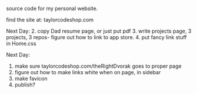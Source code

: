 source code for my personal website.

find the site at: taylorcodeshop.com


Next Day:
2. copy Dad resume page, or just put pdf
3. write projects page, 3 projects, 3 repos- figure out how to link to app store.
4. put fancy link stuff in Home.css

Next Day:
1. make sure taylorcodeshop.com/theRightDvorak goes to proper page
2. figure out how to make links white when on page, in sidebar
3. make favicon
4. publish?
